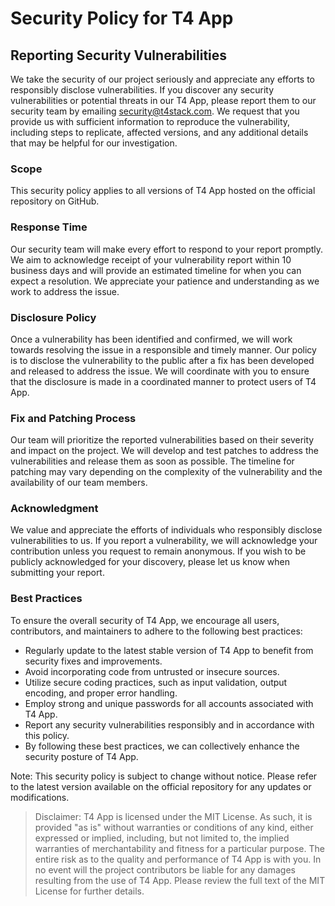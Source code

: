 # Security Policy for T4 App

## Reporting Security Vulnerabilities

We take the security of our project seriously and appreciate any efforts to responsibly disclose vulnerabilities. If you discover any security vulnerabilities or potential threats in our T4 App, please report them to our security team by emailing security@t4stack.com. We request that you provide us with sufficient information to reproduce the vulnerability, including steps to replicate, affected versions, and any additional details that may be helpful for our investigation.

### Scope

This security policy applies to all versions of T4 App hosted on the official repository on GitHub.

### Response Time

Our security team will make every effort to respond to your report promptly. We aim to acknowledge receipt of your vulnerability report within 10 business days and will provide an estimated timeline for when you can expect a resolution. We appreciate your patience and understanding as we work to address the issue.

### Disclosure Policy

Once a vulnerability has been identified and confirmed, we will work towards resolving the issue in a responsible and timely manner. Our policy is to disclose the vulnerability to the public after a fix has been developed and released to address the issue. We will coordinate with you to ensure that the disclosure is made in a coordinated manner to protect users of T4 App.

### Fix and Patching Process

Our team will prioritize the reported vulnerabilities based on their severity and impact on the project. We will develop and test patches to address the vulnerabilities and release them as soon as possible. The timeline for patching may vary depending on the complexity of the vulnerability and the availability of our team members.

### Acknowledgment

We value and appreciate the efforts of individuals who responsibly disclose vulnerabilities to us. If you report a vulnerability, we will acknowledge your contribution unless you request to remain anonymous. If you wish to be publicly acknowledged for your discovery, please let us know when submitting your report.

### Best Practices

To ensure the overall security of T4 App, we encourage all users, contributors, and maintainers to adhere to the following best practices:

- Regularly update to the latest stable version of T4 App to benefit from security fixes and improvements.
- Avoid incorporating code from untrusted or insecure sources.
- Utilize secure coding practices, such as input validation, output encoding, and proper error handling.
- Employ strong and unique passwords for all accounts associated with T4 App.
- Report any security vulnerabilities responsibly and in accordance with this policy.
- By following these best practices, we can collectively enhance the security posture of T4 App.

Note: This security policy is subject to change without notice. Please refer to the latest version available on the official repository for any updates or modifications.

> Disclaimer: T4 App is licensed under the MIT License. As such, it is provided "as is" without warranties or conditions of any kind, either expressed or implied, including, but not limited to, the implied warranties of merchantability and fitness for a particular purpose. The entire risk as to the quality and performance of T4 App is with you. In no event will the project contributors be liable for any damages resulting from the use of T4 App. Please review the full text of the MIT License for further details.
